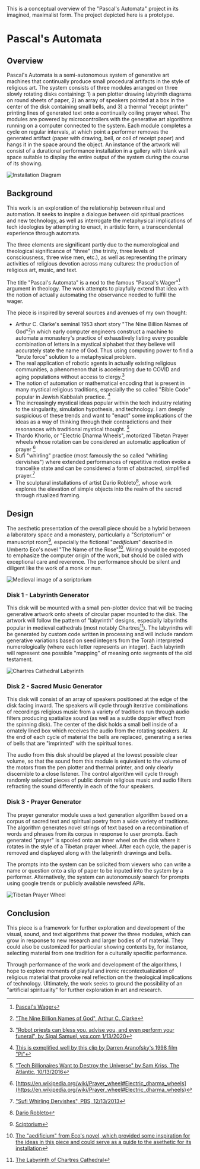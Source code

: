 This is a conceptual overview of the "Pascal's Automata" project in its imagined, maximalist form. The project depicted here is a prototype. 

# Pascal's Automata 

## Overview

Pascal's Automata is a semi-autonomous system of generative art machines that continually produce small procedural artifacts in the style of religious art. The system consists of three modules arranged on three slowly rotating disks containing: 1) a pen plotter drawing labyrinth diagrams on round sheets of paper, 2) an array of speakers pointed at a box in the center of the disk containing small bells, and 3) a thermal "receipt printer" printing lines of generated text onto a continually coiling prayer wheel. The modules are powered by microcontrollers with the generative art algorithms running on a computer connected to the system. Each module completes a cycle on regular intervals, at which point a performer removes the generated artifact (paper with drawing, bell, or coil of receipt paper) and hangs it in the space around the object. An instance of the artwork will consist of a durational performance installation in a gallery with blank wall space suitable to display the entire output of the system during the course of its showing. 

![Installation Diagram](images/installation_diagram.jpg)

## Background

 This work is an exploration of the relationship between ritual and automation. It seeks to inspire a dialogue between old spiritual practices and new technology, as well as interrogate the metaphysical implications of tech ideologies by attempting to enact, in artistic form, a transcendental experience through automata. 

The three elements are significant partly due to the numerological and theological significance of "three" (the trinity,  three levels of consciousness, three wise men, etc.), as well as representing the primary activities of religious devotion across many cultures: the production of religious art, music, and text. 

The title "Pascal's Automata" is a nod to the famous "Pascal's Wager"[^1] argument in theology. The work attempts to playfully extend that idea with the notion of actually automating the observance needed to fulfill the wager.

The piece is inspired by several sources and avenues of my own thought:  

- Arthur C. Clarke's seminal 1953 short story "The Nine Billion Names of God"[^2]in which early computer engineers construct a machine to automate a monastery's practice of exhaustively listing every possible combination of letters in a mystical alphabet that they believe will accurately state the name of God. Thus using computing power to find a "brute force" solution to a metaphysical problem. 
- The real application of robotic agents in actually existing religious communities, a phenomenon that is accelerating due to COVID and aging populations without access to clergy.[^3]
- The notion of automation or mathematical encoding that is present in many mystical religious traditions, especially the so called "Bible Code" popular in Jewish Kabbalah practice. [^4] 
- The increasingly mystical ideas popular within the tech industry relating to the singularity, simulation hypothesis, and technology. I am deeply suspicious of these trends and want to "enact" some implications of the ideas as a way of thinking through their contradictions and their resonances with traditional mystical thought. [^5] 
- Thardo Khorlo, or "Electric Dharma Wheels", motorized Tibetan Prayer wheels whose rotation can be considered an automatic application of prayer [^6]
- Sufi "whirling" practice (most famously the so called "whirling dervishes") where extended performances of repetitive motion evoke a trancelike state and can be considered a form of abstracted, simplified prayer.[^7] 
- The sculptural installations of artist Dario Robleto[^8], whose work explores the elevation of simple objects into the realm of the sacred through ritualized framing. 

## Design

The aesthetic presentation of the overall piece should be a hybrid between a laboratory space and a monastery, particularly a "Scriptorium" or manuscript room[^9], especially the fictional "*aedificium*" described in Umberto Eco's novel "The Name of the Rose"[^10].  Wiring should be exposed to emphasize the computer origin of the work, but should be coiled with exceptional care and reverence. The performance should be silent and diligent like the work of a monk or nun. 

![Medieval image of a scriptorium](images/escribano.jpg)

### Disk 1 - Labyrinth Generator

This disk will be mounted with a small pen-plotter device that will be tracing generative artwork onto sheets of circular paper mounted to the disk. The artwork will follow the pattern of "labyrinth" designs, especially labyrinths popular in medieval cathedrals (most notably Chartres[^11]). The labyrinths will be generated by custom code written in processing and will include random generative variations based on seed integers from the Torah interpreted numerologically (where each letter represents an integer). Each labyrinth will represent one possible "mapping" of meaning onto segments of the old testament. 

![Chartres Cathedral Labyrinth](images/chartres.jpg)

### Disk 2 - Sacred Music Generator

This disk will consist of an array of speakers positioned at the edge of the disk facing inward. The speakers will cycle through iterative combinations of recordings religious music from a variety of traditions run through audio filters producing spatialize sound (as well as a subtle doppler effect from the spinning disk). The center of the disk holds a small bell inside of a ornately lined box which receives the audio from the rotating speakers. At the end of each cycle of material the bells are replaced, generating a series of bells that are "imprinted" with the spiritual tones.

The audio from this disk should be played at the lowest possible clear volume, so that the sound from this module is equivalent to the volume of the motors from the pen plotter and thermal printer, and only clearly discernible to a close listener.  The control algorithm will cycle through randomly selected pieces of public domain religious music and audio filters refracting the sound differently in each of the four speakers. 

### Disk 3 - Prayer Generator

The prayer generator module uses a text generation algorithm based on a corpus of sacred text and spiritual poetry from a wide variety of traditions. The algorithm generates novel strings of text based on a recombination of words and phrases from its corpus in response to user prompts. Each generated "prayer" is spooled onto an inner wheel on the disk where it rotates in the style of a Tibetan prayer wheel. After each cycle, the paper is removed and displayed along with the labyrinth drawings and bells.

The prompts into the system can be solicited from viewers who can write a name or question onto a slip of paper to be inputed into the system by a performer. Alternatively, the system can autonomously search for prompts using google trends or publicly available newsfeed APIs. 

![Tibetan Prayer Wheel](images/wheel.jpg)

## Conclusion

This piece is a framework for further exploration and development of the visual, sound, and text algorithms that power the three modules, which can grow in response to new research and larger bodies of of material. They could also be customized for particular showing contexts by, for instance, selecting material from one tradition for a culturally specific performance. 

Through performance of the work and development of the algorithms, I hope to explore moments of playful and ironic recontextualization of religious material that provoke real reflection on the theological implications of technology. Ultimately, the work seeks to ground the possibility of an "artificial spirituality" for further exploration in art and research.   


[^1]: [Pascal's Wager](https://plato.stanford.edu/entries/pascal-wager/)

[^2]: ["The Nine Billion Names of God", Arthur C. Clarke](https://en.wikipedia.org/wiki/The_Nine_Billion_Names_of_God)

[^3]: ["Robot priests can bless you, advise you, and even perform your funeral", by Sigal Samuel, vox.com 1/13/2020](https://www.vox.com/future-perfect/2019/9/9/20851753/ai-religion-robot-priest-mindar-buddhism-christianity)

[^4]: [This is exmplified well by this clip by Darren Aranofsky's 1998 film "Pi"](https://www.youtube.com/watch?v=3vi7043z6tI) 

[^5]: ["Tech Billionaires Want to Destroy the Universe" by Sam Kriss, The Atlantic, 10/13/2016](https://www.theatlantic.com/technology/archive/2016/10/silicon-valley-is-obsessed-with-a-false-notion-of-reality/503963/)

[^6]: [https://en.wikipedia.org/wiki/Prayer_wheel#Electric_dharma_wheels](https://en.wikipedia.org/wiki/Prayer_wheel#Electric_dharma_wheels)
[^7]: ["Sufi Whirling Dervishes", PBS, 12/13/2013](https://www.pbs.org/wnet/religionandethics/2013/12/13/february-1-2013-sufi-whirling-dervishes/14517/)
[^8]: [Dario Robleto](http://www.dariorobleto.com/works)
[^9]: [Sciptorium](https://en.wikipedia.org/wiki/Scriptorium)
[^10]: [The "aedificium" from Eco's novel, which provided some inspiration for the ideas in this piece and could serve as a guide to the asethetic for its installation](https://en.wikipedia.org/wiki/The_Name_of_the_Rose#The_aedificium's_labyrinth)
[^11]: [The Labyrinth of Chartres Cathedral](https://www.luc.edu/medieval/labyrinths/chartres.shtml)
